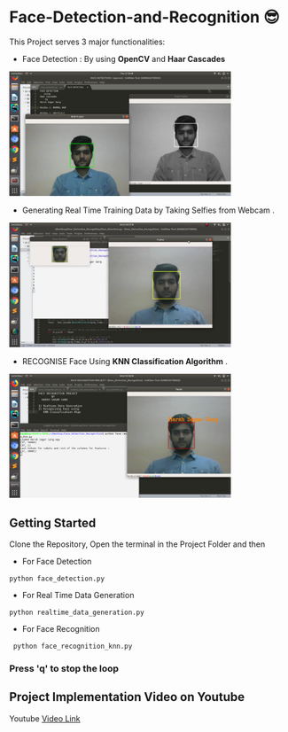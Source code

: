 # Face-Detection-and-Recognition :sunglasses:

This Project serves 3 major functionalities:
* Face Detection : By using **OpenCV** and **Haar Cascades**
<img src="images1/face_detection2.png" width="400">

* Generating Real Time Training Data by Taking Selfies from Webcam .
<img src="images1/data_gen.jpeg" width="400">

* RECOGNISE Face Using **KNN Classification Algorithm** .
<img src="images1/Face_recog.png" width="400">

## Getting Started

Clone the Repository, Open the terminal in the Project Folder and then
  * For Face Detection
  
  ```
  python face_detection.py
  ```
  * For Real Time Data Generation
   
   ```
   python realtime_data_generation.py
   ```
  * For Face Recognition
   
   ```
    python face_recognition_knn.py
   ```
   
### Press 'q' to stop the loop

## Project Implementation Video on Youtube
Youtube [Video Link](https://www.youtube.com/watch?v=8Gasjferv2M)


